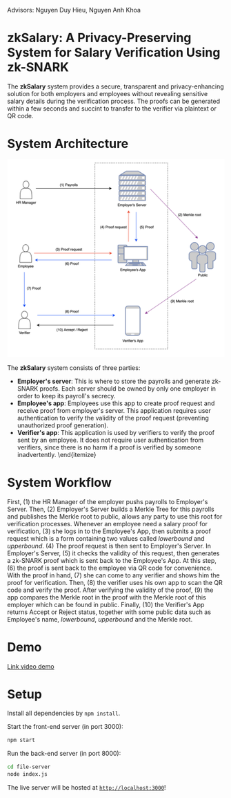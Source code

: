 Advisors: Nguyen Duy Hieu, Nguyen Anh Khoa

# zkSalary: A Privacy-Preserving System for Salary Verification Using zk-SNARK
The **zkSalary** system provides a secure, transparent and privacy-enhancing solution for both employers and employees without revealing sensitive salary details during the verification process. The proofs can be generated within a few seconds and succint to transfer to the verifier via plaintext or QR code.

# System Architecture

![System Architecture](/system_arch.png "System Architecture")

The **zkSalary** system consists of three parties: 
- **Employer's server**: This is where to store the payrolls and generate zk-SNARK proofs. Each server should be owned by only one employer in order to keep its payroll's secrecy.
- **Employee's app**: Employees use this app to create proof request and receive proof from employer's server. This application requires user authentication to verify the validity of the proof request (preventing unauthorized proof generation).
- **Verifier's app**: This application is used by verifiers to verify the proof sent by an employee. It does not require user authentication from verifiers, since there is no harm if a proof is verified by someone inadvertently.
\end{itemize}
# System Workflow

 First, (1) the HR Manager of the employer pushs payrolls to Employer's Server. Then, (2) Employer's Server builds a Merkle Tree for this payrolls and publishes the Merkle root to public, allows any party to use this root for verification processes. Whenever an employee need a salary proof for verification, (3) she logs in to the Employee's App, then submits a proof request which is a form containing two values called $lowerbound$ and $upperbound$. (4) The proof request is then sent to Employer's Server. In Employer's Server, (5) it checks the validity of this request, then generates a zk-SNARK proof which is sent back to the Employee's App. At this step, (6) the proof is sent back to the employee via QR code for convenience. With the proof in hand, (7) she can come to any verifier and shows him the proof for verification. Then, (8) the verifier uses his own app to scan the QR code and verify the proof. After verifying the validity of the proof, (9) the app compares the Merkle root in the proof with the Merkle root of this employer which can be found in public. Finally, (10) the Verifier's App returns Accept or Reject status, together with some public data such as Employee's name, $lowerbound$, $upperbound$ and the Merkle root.

# Demo
[Link video demo](https://www.youtube.com/watch?v=PIHnsbfFJp0)

# Setup
Install all dependencies by `npm install`.

Start the front-end server (in port 3000):
```sh
npm start
```

Run the back-end server (in port 8000):
```sh
cd file-server
node index.js
```

The live server will be hosted at [`http://localhost:3000`](http://localhost:3000)!
